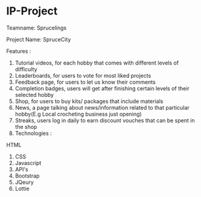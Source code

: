 # IP-Project
Teamname: Sprucelings

Project Name: SpruceCity

Features :

1. Tutorial videos, for each hobby that comes with different levels of difficulty
2. Leaderboards, for users to vote for most liked projects
3. Feedback page, for users to let us know their comments
4. Completion badges, users will get after finishing certain levels of their selected hobby
5. Shop, for users to buy kits/ packages that include materials
6. News, a page talking about news/information related to that particular hobby(E.g Local crocheting business
   just opening)
7. Streaks, users log in daily to earn discount vouches that can be spent in the shop
8. Technologies :

HTML
1. CSS
2. Javascript
3. API's
4. Bootstrap
5. JQeury
6. Lottie